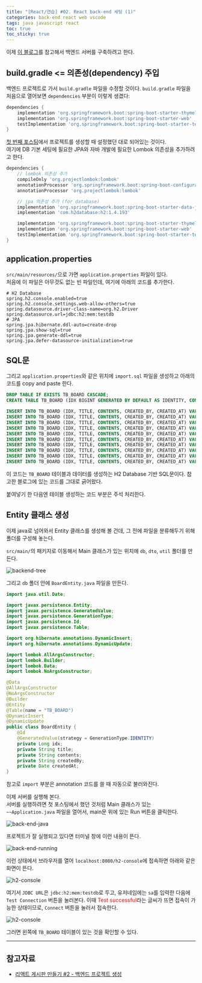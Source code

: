 ```yaml
---
title: "[React/연습] #02. React back-end 세팅 (1)"
categories: back-end react web vscode
tags: java javascript react
toc: true
toc_sticky: true
---
```


이제 [이 블로그](https://onethejay.tistory.com/192)를 참고해서 백엔드 서버를 구축하려고 한다.

## build.gradle <= 의존성(dependency) 주입

백엔드 프로젝트로 가서 `build.gradle` 파일을 수정할 것이다.
`build.gradle` 파일을 처음으로 열어보면 `dependencies` 부분이 이렇게 생겼다:

```gradle
dependencies {
	implementation 'org.springframework.boot:spring-boot-starter-thymeleaf'
	implementation 'org.springframework.boot:spring-boot-starter-web'
	testImplementation 'org.springframework.boot:spring-boot-starter-test'
}
```

[첫 번째 포스팅](https://hei-jung.github.io/front-end/back-end/react/web/vscode/settings/react-init/#back-end-%ED%94%84%EB%A1%9C%EC%A0%9D%ED%8A%B8-%EC%83%9D%EC%84%B1)에서 프로젝트를 생성할 때 설정했던 대로 되어있는 것이다.<br>
여기에 DB 기본 세팅에 필요한 JPA와 자바 개발에 필요한 Lombok 의존성을 추가하려고 한다.

```gradle
dependencies {
	// lombok 의존성 추가
	compileOnly 'org.projectlombok:lombok'
    annotationProcessor 'org.springframework.boot:spring-boot-configuration-processor'
    annotationProcessor 'org.projectlombok:lombok'

	// jpa 의존성 추가 (for database)
    implementation 'org.springframework.boot:spring-boot-starter-data-jpa'
    implementation 'com.h2database:h2:1.4.193'

	implementation 'org.springframework.boot:spring-boot-starter-thymeleaf'
	implementation 'org.springframework.boot:spring-boot-starter-web'
	testImplementation 'org.springframework.boot:spring-boot-starter-test'
}
```

## application.properties

`src/main/resources/`으로 가면 `application.properties` 파일이 있다.<br>
처음에 이 파일은 아무것도 없는 빈 파일인데, 여기에 아래의 코드를 추가한다.

```properties
# H2 Database
spring.h2.console.enabled=true
spring.h2.console.settings.web-allow-others=true
spring.datasource.driver-class-name=org.h2.Driver
spring.datasource.url=jdbc:h2:mem:testdb
# JPA
spring.jpa.hibernate.ddl-auto=create-drop
spring.jpa.show-sql=true
spring.jpa.generate-ddl=true
spring.jpa.defer-datasource-initialization=true
```

## SQL문

그리고 `application.properties`와 같은 위치에 `import.sql` 파일을 생성하고 아래의 코드를 copy and paste 한다.

```sql
DROP TABLE IF EXISTS TB_BOARD CASCADE;
CREATE TABLE TB_BOARD (IDX BIGINT GENERATED BY DEFAULT AS IDENTITY, CONTENTS VARCHAR(255), CREATED_AT TIMESTAMP, CREATED_BY VARCHAR(255), TITLE VARCHAR(255), PRIMARY KEY (IDX));

INSERT INTO TB_BOARD (IDX, TITLE, CONTENTS, CREATED_BY, CREATED_AT) VALUES (1, '게시글 제목1', '게시글 내용1', '작성자1', NOW());
INSERT INTO TB_BOARD (IDX, TITLE, CONTENTS, CREATED_BY, CREATED_AT) VALUES (2, '게시글 제목2', '게시글 내용2', '작성자2', NOW());
INSERT INTO TB_BOARD (IDX, TITLE, CONTENTS, CREATED_BY, CREATED_AT) VALUES (3, '게시글 제목3', '게시글 내용3', '작성자3', NOW());
INSERT INTO TB_BOARD (IDX, TITLE, CONTENTS, CREATED_BY, CREATED_AT) VALUES (4, '게시글 제목4', '게시글 내용4', '작성자4', NOW());
INSERT INTO TB_BOARD (IDX, TITLE, CONTENTS, CREATED_BY, CREATED_AT) VALUES (5, '게시글 제목5', '게시글 내용5', '작성자5', NOW());
INSERT INTO TB_BOARD (IDX, TITLE, CONTENTS, CREATED_BY, CREATED_AT) VALUES (6, '게시글 제목6', '게시글 내용6', '작성자6', NOW());
INSERT INTO TB_BOARD (IDX, TITLE, CONTENTS, CREATED_BY, CREATED_AT) VALUES (7, '게시글 제목7', '게시글 내용7', '작성자7', NOW());
INSERT INTO TB_BOARD (IDX, TITLE, CONTENTS, CREATED_BY, CREATED_AT) VALUES (8, '게시글 제목8', '게시글 내용8', '작성자8', NOW());
INSERT INTO TB_BOARD (IDX, TITLE, CONTENTS, CREATED_BY, CREATED_AT) VALUES (9, '게시글 제목9', '게시글 내용9', '작성자9', NOW());
INSERT INTO TB_BOARD (IDX, TITLE, CONTENTS, CREATED_BY, CREATED_AT) VALUES (10, '게시글 제목10', '게시글 내용10', '작성자10', NOW());
```

이 코드는 `TB_BOARD` 테이블과 데이터를 생성하는 H2 Database 기반 SQL문이다.
참고한 블로그에 있는 코드를 그대로 긁어왔다.

붙여넣기 한 다음엔 테이블 생성하는 코드 부분은 주석 처리한다.

## Entity 클래스 생성

이제 java로 넘어와서 Entity 클래스를 생성해 볼 건데, 그 전에 파일을 분류해두기 위해 폴더를 구성해 놓는다.

`src/main/`의 패키지로 이동해서 Main 클래스가 있는 위치에 `db`, `dto`, `util` 폴더를 만든다.

![backend-tree](/assets/images/react-study/231128_backend_tree.png)

그리고 `db` 폴더 안에 `BoardEntity.java` 파일을 만든다.

```java
import java.util.Date;

import javax.persistence.Entity;
import javax.persistence.GeneratedValue;
import javax.persistence.GenerationType;
import javax.persistence.Id;
import javax.persistence.Table;

import org.hibernate.annotations.DynamicInsert;
import org.hibernate.annotations.DynamicUpdate;

import lombok.AllArgsConstructor;
import lombok.Builder;
import lombok.Data;
import lombok.NoArgsConstructor;

@Data
@AllArgsConstructor
@NoArgsConstructor
@Builder
@Entity
@Table(name = "TB_BOARD")
@DynamicInsert
@DynamicUpdate
public class BoardEntity {
    @Id
    @GeneratedValue(strategy = GenerationType.IDENTITY)
    private Long idx;
    private String title;
    private String contents;
    private String createdBy;
    private Date createdAt;
}
```

참고로 `import` 부분은 annotation 코드를 쓸 때 자동으로 불러와진다.

이제 서버를 실행해 본다.<br>
서버를 실행하려면 첫 포스팅에서 했던 것처럼 Main 클래스가 있는 `~~Application.java` 파일을 열어서, main문 위에 있는 Run 버튼을 클릭한다.

![back-end-java](/assets/images/react-study/231112_backend_app.png)

프로젝트가 잘 실행되고 있다면 터미널 창에 이런 내용이 뜬다.

![back-end-running](/assets/images/react-study/231128_backend_run.png)

이런 상태에서 브라우저를 열어 `localhost:8080/h2-console`에 접속하면 아래와 같은 화면이 뜬다.

![h2-console](/assets/images/react-study/231128_h2_login.png)

여기서 `JDBC URL`은 `jdbc:h2:mem:testdb`로 두고, 유저네임에는 `sa`를 입력한 다음에 `Test Connection` 버튼을 눌러본다.
이때 <span style="color:red">Test successful</span>라는 글씨가 뜨면 접속이 가능한 상태이므로, `Connect` 버튼을 눌러서 접속한다.

![h2-console](/assets/images/react-study/231128_h2_logged.png)

그러면 왼쪽에 `TB_BOARD` 테이블이 있는 것을 확인할 수 있다.

---

## 참고자료

- [리액트 게시판 만들기 #2 - 백엔드 프로젝트 생성](https://onethejay.tistory.com/192)
